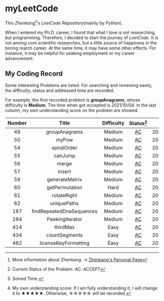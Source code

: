 # myLeetCode

This _Zhenkang[^1]_'s _LeetCode_ Repository(mainly by _Python_).

When I entered my Ph.D. career, I found that what I love is not researching, but programming.
Therefore, I decided to start the journey of _LeetCode_.
It is not among core scientific researches, but a little source of happiness in the boring rearch career.
At the same time, it may have some other effects. For instance, it may be helpful for seaking employment or my career advancement.

<!-- confront the uncertainty about the economic outlook -->

<!-- career advancement / seek employment -->

## My Coding Record

Some interesting Problems are listed. For searching and reviewing easily, the difficulty, status and addressed time are recorded.

For example, the first recorded problem is **groupAnagrams**, whose difficulty is **Medium**. The time when got _accepted_ is _2021/10/04_. In the last column, my own understanding score on the problem are showed.

| Number |          Title           | Difficulty |                    Status[^2]                     |  Time[^3]  | Classification | Mastery[^4] |
| :----: | :----------------------: | :--------: | :-----------------------------------------------: | :--------: | :------------: | :---------: |
|   49   |      groupAnagrams       |   Medium   |      [AC](./Solution_0049_groupAnagrams.py)       | 2021/10/04 |      Hash      |    ★★★★☆    |
|   50   |          myPow           |   Medium   |          [AC](./Solution_0050_myPow.py)           | 2021/10/05 |     Array      |    ★★★★★    |
|   54   |       spiralOrder        |   Medium   |       [AC](./Solution_0054_spiralOrder.py)        | 2021/10/05 |     Array      |    ★★★★☆    |
|   55   |         canJump          |   Medium   |         [AC](./Solution_0055_canJump.py)          | 2021/10/06 |     Greedy     |    ★★★★★    |
|   56   |          merge           |   Medium   |          [AC](./Solution_0056_merge.py)           | 2021/10/06 |    Sorting     |    ★★★★★    |
|   57   |          insert          |   Medium   |          [AC](./Solution_0057_insert.py)          | 2021/10/07 |     Array      |    ★★☆☆☆    |
|   59   |      generateMatrix      |   Medium   |      [AC](./Solution_0059_generateMatrix.py)      | 2021/10/07 |     Array      |    ★★★★☆    |
|   60   |      getPermutation      |    Hard    |      [AC](./Solution_0060_getPermutation.py)      | 2021/10/08 |   Recursion    |    ★★★☆☆    |
|   61   |       rotateRight        |   Medium   |       [AC](./Solution_0061_rotateRight.py)        | 2021/10/08 |  Linked List   |    ★★★☆☆    |
|   62   |       uniquePaths        |   Medium   |       [AC](./Solution_0062_uniquePaths.py)        | 2021/10/08 |       DP       |    ★★★☆☆    |
|  187   | findRepeatedDnaSequences |   Medium   | [AC](./Solution_0187_findRepeatedDnaSequences.py) | 2021/10/08 |      Bit       |    ★★★★☆    |
|  284   |     PeekingIterator      |   Medium   |     [AC](./Solution_0284_PeekingIterator.py)      | 2021/10/05 |     Design     |    ★☆☆☆☆    |
|  414   |         thirdMax         |    Easy    |         [AC](./Solution_0414_thirdMax.py)         | 2021/10/06 |    Sorting     |    ★★★★★    |
|  434   |      countSegments       |    Easy    |      [AC](./Solution_0434_countSegments.py)       | 2021/10/07 |     String     |    ★★★★★    |
|  482   |   licenseKeyFormatting   |    Easy    |   [AC](./Solution_0482_licenseKeyFormatting.py)   | 2021/10/04 |     String     |    ★★☆☆☆    |

[^1]: More information about Zhenkang. -> [Zhenkang's Personal Page](https://qizhenkang.github.io/)
[^2]: Current Status of the Problem. AC: ACCEPT
[^3]: Solved Time.
[^4]: My own understanding score. If I am fully understanding it, I will change it to ★★★★★. Otherwise, ☆☆☆☆☆ will be recorded.
